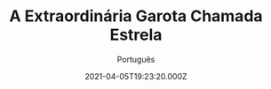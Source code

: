 ---
id: '956001ad-4ae7-4372-be28-b400744dd31c'
type: 'movie' # Filme, Série, Anime
title: "A Extraordinária Garota Chamada Estrela"
synopsis: ["“A Extraordinária Garota Chamada Estrela” acompanha a jornada de Leo Borlock (Graham Verchere), um garoto que faz de tudo para ser invisível em sua escola para escapar do bullying que viveu no passado. A vida do garoto muda quando uma garota chamada Estrela (Grace VanderWaal) entra para sua sala, mudando sua visão sobre o mundo e sobre si mesmo.",
]
originalTitle: "Stargirl"
date: '2021-04-05T19:23:20.000Z'
update: '2021-04-05T19:23:20.000Z'
releaseDate: '2020-03-10T03:00:00.000Z'
imdb:
  rating: '6.2' # 8.5
  id: '' # tt0470752
duration: '1h 47 Min'
trailer:
  urls: [
    '',
  ]
tags: ['720p']
genre: ['Comédia', 'Drama', 'Romance'] #
quality: 'WEBRip' # BluRay, WEB-DL, HDTV, WEB-DL4K, WEB-DLe
format: 'Mkv' # MKV, MP4, TS
audio: 'Português, Inglês' # Dublado, Legendado, Dual Audio, Dub & Leg
subtitle: 'Português' # Português, inglês,
size: '3.80 GB' # 4.8 GB
audioQuality: 10
videoQuality: 10
directors: []
#  - name: 'Lana Wachowski'
#    image: ''
#  - name: 'Lilly Wachowski'
#    image: ''
cast: []
#  - name: 'Keanu Reeves'
#    image: ''
#    characterName: 'Neo'
writers: []
#  - name: ''
#    image: ''
maturityRating:
  age: '' # L , 10, 12, 14, 16, 18
  topics: [''] # Violence, Illegal drugs, Inappropriate Language, Legal Drugs, Sexual Content, Extreme Violence
###########################################
download:
  
  - url: 'magnet:?xt=urn:btih:80a0ef0273d338fae2c791a224847e09297c6448&dn=A%20Extraordin%c3%a1ria%20Garota%20Chamada%20Estrela%202020%205.1%20(720p-FULL)%20LAPUMiA&tr=udp%3a%2f%2ftracker.opentrackr.org%3a1337%2fannounce&tr=udp%3a%2f%2ftracker.openbittorrent.com%3a80%2fannounce&tr=udp%3a%2f%2ftracker.trackerfix.com%3a80%2fannounce&tr=udp%3a%2f%2ftracker.coppersurfer.tk%3a6969%2fannounce&tr=udp%3a%2f%2ftracker.leechers-paradise.org%3a6969%2fannounce&tr=udp%3a%2f%2feddie4.nl%3a6969%2fannounce&tr=udp%3a%2f%2fp4p.arenabg.com%3a1337%2fannounce&tr=udp%3a%2f%2fexplodie.org%3a6969%2fannounce&tr=udp%3a%2f%2fzer0day.ch%3a1337%2fannounce'
    resolution: '720p' # 720p, 1080p, 4K,
    audio: 'Dual Áudio' # Dublado, Legendado, Dual Audio
    size: '' # 4.8 GB
    quality: '' # BluRay, WEB-DL
    format: '' # MKV
images:
  cover: '/assets/movies/a-extraordinaria-garota-chamada-estrela.jpg'
  background: '/assets/movies/'
---